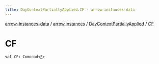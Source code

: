 ```yaml
---
title: DayContextPartiallyApplied.CF - arrow-instances-data
---
```


[arrow-instances-data](../../index.html) / [arrow.instances](../index.html) / [DayContextPartiallyApplied](index.html) / [CF](./-c-f.html)

# CF

`val CF: Comonad<`[`F`](index.html#F)`>`